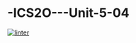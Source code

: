 # -ICS2O---Unit-5-04
 [![linter](https://github.com/<OWNER>/<REPOSITORY>/workflows/linter/badge.svg)](https://github.com/marketplace/actions/super-linter)   
